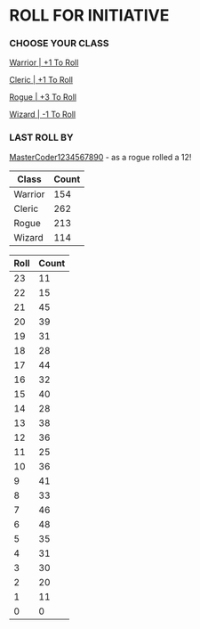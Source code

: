 # ROLL FOR INITIATIVE
### CHOOSE YOUR CLASS

[Warrior | +1 To Roll](https://github.com/benjaminsampica/benjaminsampica/issues/new?title=roll%7Cwarrior&body=Just+click+%27Submit+new+issue%27.)

[Cleric | +1 To Roll](https://github.com/benjaminsampica/benjaminsampica/issues/new?title=roll%7Ccleric&body=Just+click+%27Submit+new+issue%27.)

[Rogue | +3 To Roll](https://github.com/benjaminsampica/benjaminsampica/issues/new?title=roll%7Crogue&body=Just+click+%27Submit+new+issue%27.)

[Wizard | -1 To Roll](https://github.com/benjaminsampica/benjaminsampica/issues/new?title=roll%7Cwizard&body=Just+click+%27Submit+new+issue%27.)
### LAST ROLL BY
[MasterCoder1234567890](https://www.github.com/MasterCoder1234567890) - as a rogue rolled a 12!

|Class|Count|
|-|-|
|Warrior|154|
|Cleric|262|
|Rogue|213|
|Wizard|114|

|Roll|Count|
|-|-|
|23|11
|22|15
|21|45
|20|39
|19|31
|18|28
|17|44
|16|32
|15|40
|14|28
|13|38
|12|36
|11|25
|10|36
|9|41
|8|33
|7|46
|6|48
|5|35
|4|31
|3|30
|2|20
|1|11
|0|0
